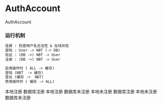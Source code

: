 # AuthAccount
AuthAccount

### 运行机制

```markdown
连接 : 检查用户名合法性 & 在线状态
登陆 : User -> NBT (-> DB)
验证 : (DB ->) NBT -> User
注册 : (DB ->) NBT -> User

启用插件时 ( ALL -> 缓存)
登陆 (NBT  -> 缓存)
登出 (缓存 ->  NBT)
禁用插件时 ( 缓存 -> ALL)
```

本地注册 数据库注册
本地注册 数据库未注册
本地未注册 数据库注册
本地未注册 数据库未注册
